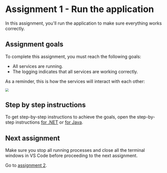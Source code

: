 # Assignment 1 - Run the application

In this assignment, you'll run the application to make sure everything works correctly.

## Assignment goals

To complete this assignment, you must reach the following goals:

- All services are running.
- The logging indicates that all services are working correctly.

As a reminder, this is how the services will interact with each other:

<img src="../img/services.png" style="zoom: 67%;" />

## Step by step instructions

To get step-by-step instructions to achieve the goals, open the step-by-step instructions [for .NET](step-by-step.md) or [for Java](step-by-step-java.md).

## Next assignment

Make sure you stop all running processes and close all the terminal windows in VS Code before proceeding to the next assignment.

Go to [assignment 2](../Assignment02/README.md).
